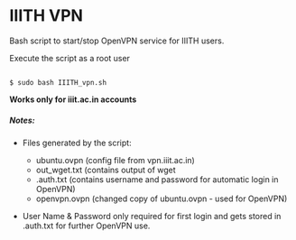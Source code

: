 # IIITH VPN

Bash script to start/stop OpenVPN service for IIITH users.

Execute the script as a root user

``` console

$ sudo bash IIITH_vpn.sh

```

**Works only for iiit.ac.in accounts**

##### Notes:

+ Files generated by the script:
    + ubuntu.ovpn (config file from vpn.iiit.ac.in)
    + out_wget.txt (contains output of wget
    + .auth.txt (contains username and password for automatic login in OpenVPN)
    + openvpn.ovpn (changed copy of ubuntu.ovpn - used for OpenVPN)

+ User Name & Password only required for first login and gets stored in .auth.txt for further OpenVPN use.
